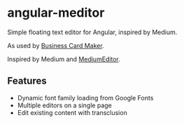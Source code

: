 angular-meditor
===============

Simple floating text editor for Angular, inspired by Medium.

As used by [Business Card Maker](http://bizcardmaker.com/).

Inspired by Medium and [MediumEditor](https://github.com/daviferreira/medium-editor).

Features
--------

* Dynamic font family loading from Google Fonts
* Multiple editors on a single page
* Edit existing content with transclusion
